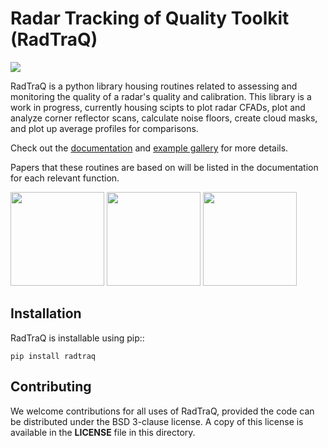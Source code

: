 Radar Tracking of Quality Toolkit (RadTraQ)
============================================

![](https://github.com/ARM-Development/RadTraQ/workflows/RadTRAQ/badge.svg)

RadTraQ is a python library housing routines related to assessing and monitoring
the quality of a radar's quality and calibration. This library is a work in progress,
currently housing scipts to plot radar CFADs, plot and analyze corner reflector
scans, calculate noise floors, create cloud masks, and plot up average profiles
for comparisons.  

Check out the [documentation](https://arm-development.github.io/RadTraQ/build/html/index.html)
and [example gallery](https://arm-development.github.io/RadTraQ/build/html/source/auto_examples/index.html) for more details.

Papers that these routines are based on will be listed in the documentation for
each relevant function.

<img src="https://arm-development.github.io/RadTraQ/build/html/_images/sphx_glr_plot_corner_reflector_raster_001.png" height="150"> <img src="https://arm-development.github.io/RadTraQ/build/html/_images/sphx_glr_plot_cloud_mask_001.png" height="150"> <img src="https://arm-development.github.io/RadTraQ/build/html/_images/sphx_glr_plot_mask_vpt_001.png" height="150">

## Installation

RadTraQ is installable using pip::

    pip install radtraq

## Contributing

We welcome contributions for all uses of RadTraQ, provided the code can be
distributed under the BSD 3-clause license. A copy of this license is
available in the **LICENSE** file in this directory.
